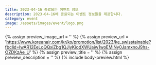 ```yaml
---
title: 2023-04-16 종료되는 이벤트 정보
description: 2023-04-16에 종료되는 이벤트 정보들을 제공합니다.
category: event
image: /assets/images/event/logo.png
---
```

{% assign preview_image_url = '' %}
{% assign preview_url = 'https://www.koreanair.com/kr/ko/promotion/list/2023/ke_swisstainable?fbclid=IwAR12EeLoQQxiZbg1QJiyKiodXWUaiw1woEMiNy0JamxnoJ9hs-OZDKzAe_U' %}
{% assign preview_title = '' %}
{% assign preview_description = '' %}
{% include body-preview.html %}